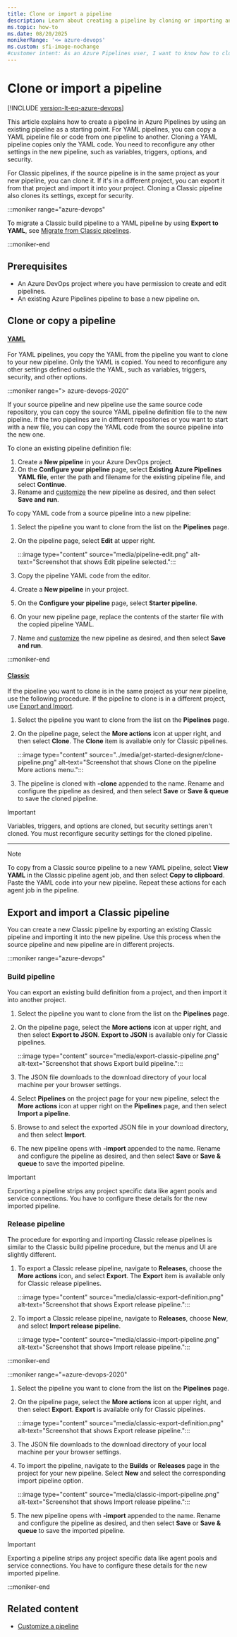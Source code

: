 ```yaml
---
title: Clone or import a pipeline
description: Learn about creating a pipeline by cloning or importing an existing pipeline in Azure Pipelines.
ms.topic: how-to
ms.date: 08/20/2025
monikerRange: '<= azure-devops'
ms.custom: sfi-image-nochange
#customer intent: As an Azure Pipelines user, I want to know how to clone and import pipelines so I can use existing pipelines as starting points for new ones.
---
```


# Clone or import a pipeline

[!INCLUDE [version-lt-eq-azure-devops](../../includes/version-lt-eq-azure-devops.md)]

This article explains how to create a pipeline in Azure Pipelines by using an existing pipeline as a starting point. For YAML pipelines, you can copy a YAML pipeline file or code from one pipeline to another. Cloning a YAML pipeline copies only the YAML code. You need to reconfigure any other settings in the new pipeline, such as variables, triggers, options, and security.

For Classic pipelines, if the source pipeline is in the same project as your new pipeline, you can clone it. If it's in a different project, you can export it from that project and import it into your project. Cloning a Classic pipeline also clones its settings, except for security.

:::moniker range="azure-devops"

To migrate a Classic build pipeline to a YAML pipeline by using **Export to YAML**, see [Migrate from Classic pipelines](../migrate/from-classic-pipelines.md).

:::moniker-end

## Prerequisites

- An Azure DevOps project where you have permission to create and edit pipelines.
- An existing Azure Pipelines pipeline to base a new pipeline on.

## Clone or copy a pipeline

#### [YAML](#tab/yaml/)

For YAML pipelines, you copy the YAML from the pipeline you want to clone to your new pipeline. Only the YAML is copied. You need to reconfigure any other settings defined outside the YAML, such as variables, triggers, security, and other options.

:::moniker range="> azure-devops-2020"

If your source pipeline and new pipeline use the same source code repository, you can copy the source YAML pipeline definition file to the new pipeline. If the two pipelines are in different repositories or you want to start with a new file, you can copy the YAML code from the source pipeline into the new one.

To clone an existing pipeline definition file:

1. Create a **New pipeline** in your Azure DevOps project.
1. On the **Configure your pipeline** page, select **Existing Azure Pipelines YAML file**, enter the path and filename for the existing pipeline file, and select **Continue**.
1. Rename and [customize](../customize-pipeline.md) the new pipeline as desired, and then select **Save and run**.

To copy YAML code from a source pipeline into a new pipeline:

1. Select the pipeline you want to clone from the list on the **Pipelines** page.
1. On the pipeline page, select **Edit** at upper right.

   :::image type="content" source="media/pipeline-edit.png" alt-text="Screenshot that shows Edit pipeline selected.":::

1. Copy the pipeline YAML code from the editor.
1. Create a **New pipeline** in your project.
1. On the **Configure your pipeline** page, select **Starter pipeline**.
1. On your new pipeline page, replace the contents of the starter file with the copied pipeline YAML.
1. Name and [customize](../customize-pipeline.md) the new pipeline as desired, and then select **Save and run**.

:::moniker-end

#### [Classic](#tab/classic/)

If the pipeline you want to clone is in the same project as your new pipeline, use the following procedure. If the pipeline to clone is in a different project, use [Export and Import](#export-and-import-a-classic-pipeline).

1. Select the pipeline you want to clone from the list on the **Pipelines** page.
1. On the pipeline page, select the **More actions** icon at upper right, and then select **Clone**. The **Clone** item is available only for Classic pipelines.

   :::image type="content" source="../media/get-started-designer/clone-pipeline.png" alt-text="Screenshot that shows Clone on the pipeline More actions menu.":::

1. The pipeline is cloned with **-clone** appended to the name. Rename and configure the pipeline as desired, and then select **Save** or **Save & queue** to save the cloned pipeline.

> [!IMPORTANT]
> Variables, triggers, and options are cloned, but security settings aren't cloned. You must reconfigure security settings for the cloned pipeline.

---

> [!NOTE]
> To copy from a Classic source pipeline to a new YAML pipeline, select **View YAML** in the Classic pipeline agent job, and then select **Copy to clipboard**. Paste the YAML code into your new pipeline. Repeat these actions for each agent job in the pipeline.

## Export and import a Classic pipeline

You can create a new Classic pipeline by exporting an existing Classic pipeline and importing it into the new pipeline. Use this process when the source pipeline and new pipeline are in different projects.

:::moniker range="azure-devops"

### Build pipeline

You can export an existing build definition from a project, and then import it into another project.

1. Select the pipeline you want to clone from the list on the **Pipelines** page.
1. On the pipeline page, select the **More actions** icon at upper right, and then select **Export to JSON**. **Export to JSON** is available only for Classic pipelines.

   :::image type="content" source="media/export-classic-pipeline.png" alt-text="Screenshot that shows Export build pipeline.":::

1. The JSON file downloads to the download directory of your local machine per your browser settings.

1. Select **Pipelines** on the project page for your new pipeline, select the **More actions** icon at upper right on the **Pipelines** page, and then select **Import a pipeline**.

1. Browse to and select the exported JSON file in your download directory, and then select **Import**.

1. The new pipeline opens with **-import** appended to the name. Rename and configure the pipeline as desired, and then select **Save** or **Save & queue** to save the imported pipeline.

> [!IMPORTANT]
> Exporting a pipeline strips any project specific data like agent pools and service connections. You have to configure these details for the new imported pipeline.

### Release pipeline

The procedure for exporting and importing Classic release pipelines is similar to the Classic build pipeline procedure, but the menus and UI are slightly different.

1. To export a Classic release pipeline, navigate to **Releases**, choose the **More actions** icon, and select **Export**. The **Export** item is available only for Classic release pipelines.

   :::image type="content" source="media/classic-export-definition.png" alt-text="Screenshot that shows Export release pipeline.":::

1. To import a Classic release pipeline, navigate to **Releases**, choose **New**, and select **Import release pipeline**.

   :::image type="content" source="media/classic-import-pipeline.png" alt-text="Screenshot that shows Import release pipeline.":::

:::moniker-end

:::moniker range="=azure-devops-2020"

1. Select the pipeline you want to clone from the list on the **Pipelines** page.
1. On the pipeline page, select the **More actions** icon at upper right, and then select **Export**. **Export** is available only for Classic pipelines.

   :::image type="content" source="media/classic-export-definition.png" alt-text="Screenshot that shows Export release pipeline.":::

1. The JSON file downloads to the download directory of your local machine per your browser settings.

1. To import the pipeline, navigate to the **Builds** or **Releases** page in the project for your new pipeline. Select **New** and select the corresponding import pipeline option.

   :::image type="content" source="media/classic-import-pipeline.png" alt-text="Screenshot that shows Import release pipeline.":::

1. The new pipeline opens with **-import** appended to the name. Rename and configure the pipeline as desired, and then select **Save** or **Save & queue** to save the imported pipeline.

> [!IMPORTANT]
> Exporting a pipeline strips any project specific data like agent pools and service connections. You have to configure these details for the new imported pipeline.

:::moniker-end

## Related content

- [Customize a pipeline](../customize-pipeline.md)
